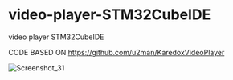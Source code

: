 # video-player-STM32CubeIDE
video player STM32CubeIDE

CODE BASED ON https://github.com/u2man/KaredoxVideoPlayer

![Screenshot_31](https://github.com/offpic/video-player-STM32CubeIDE/assets/31142397/293418d7-7a26-4419-93d4-240eba08c78c)
